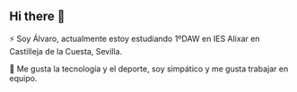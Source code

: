 ## Hi there 👋

⚡ Soy Álvaro, actualmente estoy estudiando 1ºDAW en IES Alixar en Castilleja de la Cuesta, Sevilla.

🔭 Me gusta la tecnología y el deporte, soy simpático y me gusta trabajar en equipo.

<!--
**Alvarosm06/Alvarosm06** is a ✨ _special_ ✨ repository because its `README.md` (this file) appears on your GitHub profile.

Here are some ideas to get you started:

- 🔭 I’m currently working on ...
- 🌱 I’m currently learning ...
- 👯 I’m looking to collaborate on ...
- 🤔 I’m looking for help with ...
- 💬 Ask me about ...
- 📫 How to reach me: ...
- 😄 Pronouns: ...
- ⚡ Fun fact: ...
-->
